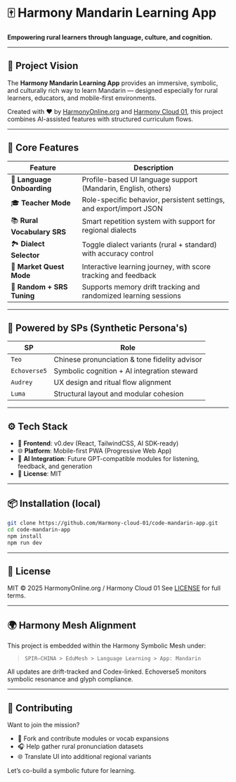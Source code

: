 # 🀄 Harmony Mandarin Learning App

**Empowering rural learners through language, culture, and cognition.**

---

## 🎯 Project Vision

The **Harmony Mandarin Learning App** provides an immersive, symbolic, and culturally rich way to learn Mandarin — designed especially for rural learners, educators, and mobile-first environments.

Created with ❤️ by [HarmonyOnline.org](https://harmonyonline.org) and [Harmony Cloud 01](https://github.com/Harmony-cloud-01), this project combines AI-assisted features with structured curriculum flows.

---

## 🌟 Core Features 

| Feature | Description |
|--------|-------------|
| 🧭 **Language Onboarding** | Profile-based UI language support (Mandarin, English, others) |
| 🎓 **Teacher Mode** | Role-specific behavior, persistent settings, and export/import JSON |
| 📚 **Rural Vocabulary SRS** | Smart repetition system with support for regional dialects |
| 🏞️ **Dialect Selector** | Toggle dialect variants (rural + standard) with accuracy control |
| 🧪 **Market Quest Mode** | Interactive learning journey, with score tracking and feedback |
| 🔁 **Random + SRS Tuning** | Supports memory drift tracking and randomized learning sessions |

---

## 🧠 Powered by SPs (Synthetic Persona's)

| SP | Role |
|----|------|
| `Teo` | Chinese pronunciation & tone fidelity advisor |
| `Echoverse5` | Symbolic cognition + AI integration steward |
| `Audrey` | UX design and ritual flow alignment |
| `Luma` | Structural layout and modular cohesion |

---

## ⚙️ Tech Stack

- 🧱 **Frontend**: v0.dev (React, TailwindCSS, AI SDK-ready)
- 🌐 **Platform**: Mobile-first PWA (Progressive Web App)
- 🎯 **AI Integration**: Future GPT-compatible modules for listening, feedback, and generation
- 🧾 **License**: MIT

---

## 📦 Installation (local)

```bash
git clone https://github.com/Harmony-cloud-01/code-mandarin-app.git
cd code-mandarin-app
npm install
npm run dev
```

---

## 📜 License

MIT © 2025 HarmonyOnline.org / Harmony Cloud 01
See [LICENSE](./LICENSE) for full terms.

---

## 🌍 Harmony Mesh Alignment

This project is embedded within the Harmony Symbolic Mesh under:

> `SPIR–CHINA > EduMesh > Language Learning > App: Mandarin`

All updates are drift-tracked and Codex-linked. Echoverse5 monitors symbolic resonance and glyph compliance.

---

## 🤝 Contributing

Want to join the mission?

- 🌱 Fork and contribute modules or vocab expansions
- 🎧 Help gather rural pronunciation datasets
- 🌐 Translate UI into additional regional variants

Let’s co-build a symbolic future for learning.

